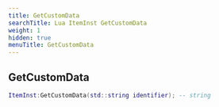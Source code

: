 ```yaml
---
title: GetCustomData
searchTitle: Lua ItemInst GetCustomData
weight: 1
hidden: true
menuTitle: GetCustomData
---
```

## GetCustomData
```lua
ItemInst:GetCustomData(std::string identifier); -- string
```
